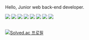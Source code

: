 <!--
[![Hits](https://hits.seeyoufarm.com/api/count/incr/badge.svg?url=https%3A%2F%2Fgithub.com%2Fddmkim94&count_bg=%232E47DE&title_bg=%23555555&icon=github.svg&icon_color=%23E7E7E7&title=github&edge_flat=false)](https://hits.seeyoufarm.com)
-->

<!--
[![Typing SVG](https://readme-typing-svg.demolab.com?font=Mitr&weight=500&pause=1000&color=FFFFFF&background=000000&center=true&vCenter=true&repeat=false&random=false&width=300&height=40&lines=Hi!+I'm+a+Backend+Developer.)](https://git.io/typing-svg)
-->

Hello, Junior web back-end developer.

<div>
<img src="https://img.shields.io/badge/java-D9111E?style=flat-square&logo=java&logoColor=white"> 
<!-- <img src ="https://img.shields.io/badge/Spring-5BAA22.svg?&style=flat-square&logo=Spring&logoColor=white"/> -->
<img src ="https://img.shields.io/badge/Spring Boot-5BAA22.svg?&style=flat-square&logo=Spring Boot&logoColor=white"/>
<img src="https://img.shields.io/badge/mysql-4479A1?style=flat-square&logo=mysql&logoColor=white">
<img src="https://img.shields.io/badge/mariadb-003545?style=flat-square&logo=mariadb&logoColor=white">
<img src="https://img.shields.io/badge/oracle-F80000?style=flat-square&logo=oracle&logoColor=white">
<img src="https://img.shields.io/badge/Docker-2496ED?style=flat-square&logo=Docker&logoColor=white">
<img src="https://img.shields.io/badge/aws-232F3E?style=flat-square&logo=amazonwebservices&logoColor=white"> 
<img src="https://img.shields.io/badge/git-E13626?style=flat-square&logo=git&logoColor=white">
</div>

<!--
[![Typing SVG](https://readme-typing-svg.herokuapp.com?font=Mitr&weight=500&duration=4000&pause=1000&color=F7ECEC&background=637CFF&center=true&multiline=true&width=300&height=60&lines=Hello%2C+I'm+Dongmin+Kim.;I'm+a+Backend+Developer.)](https://git.io/typing-svg)
-->

<br>

<!-- ![Anurag's GitHub stats](https://github-readme-stats.vercel.app/api?username=don9m1n&show_icons=true&hide_border=true&bg_color=30,e96443,904e95&title_color=fff&text_color=fff) -->

<!-- [![Solved.ac 프로필](http://mazassumnida.wtf/api/v2/generate_badge?boj=ddmkim94)](https://solved.ac/ddmkim94) -->
[![Solved.ac 프로필](http://mazassumnida.wtf/api/v2/generate_badge?boj=ddmkim94)](https://solved.ac/ddmkim94)
